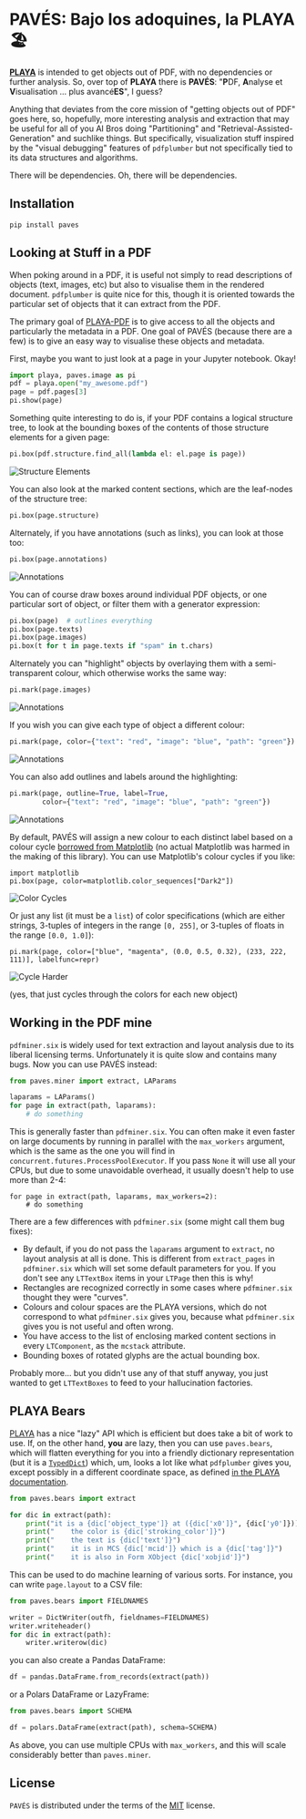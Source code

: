 # PAVÉS: Bajo los adoquines, la PLAYA 🏖️

[**PLAYA**](https://github.com/dhdaines/playa) is intended
to get objects out of PDF, with no
dependencies or further analysis.  So, over top of **PLAYA** there is
**PAVÉS**: "**P**DF, **A**nalyse et **V**isualisation ... plus
avancé**ES**", I guess?

Anything that deviates from the core mission of "getting objects out
of PDF" goes here, so, hopefully, more interesting analysis and
extraction that may be useful for all of you AI Bros doing
"Partitioning" and "Retrieval-Assisted-Generation" and suchlike
things.  But specifically, visualization stuff inspired by the "visual
debugging" features of `pdfplumber` but not specifically tied to its
data structures and algorithms.

There will be dependencies.  Oh, there will be dependencies.

## Installation

```console
pip install paves
```

## Looking at Stuff in a PDF

When poking around in a PDF, it is useful not simply to read
descriptions of objects (text, images, etc) but also to visualise them
in the rendered document.  `pdfplumber` is quite nice for this, though
it is oriented towards the particular set of objects that it can
extract from the PDF.

The primary goal of [PLAYA-PDF](https://dhdaines.github.io/playa)
is to give access to all the objects and
particularly the metadata in a PDF.  One goal of PAVÉS (because there
are a few) is to give an easy way to visualise these objects and
metadata.

First, maybe you want to just look at a page in your Jupyter notebook.
Okay!

```python
import playa, paves.image as pi
pdf = playa.open("my_awesome.pdf")
page = pdf.pages[3]
pi.show(page)
```

Something quite interesting to do is, if your PDF contains a logical
structure tree, to look at the bounding boxes of the contents of those
structure elements for a given page:

```python
pi.box(pdf.structure.find_all(lambda el: el.page is page))
```

![Structure Elements](./docs/page3-elements.png)

You can also look at the marked content sections, which are the
leaf-nodes of the structure tree:

```python
pi.box(page.structure)
```

Alternately, if you have annotations (such as links), you can look at
those too:

```python
pi.box(page.annotations)
```

![Annotations](./docs/page2-annotations.png)

You can of course draw boxes around individual PDF objects, or
one particular sort of object, or filter them with a generator
expression:

```python
pi.box(page)  # outlines everything
pi.box(page.texts)
pi.box(page.images)
pi.box(t for t in page.texts if "spam" in t.chars)
```

Alternately you can "highlight" objects by overlaying them with a
semi-transparent colour, which otherwise works the same way:

```python
pi.mark(page.images)
```

![Annotations](./docs/page298-images.png)

If you wish you can give each type of object a different colour:

```python
pi.mark(page, color={"text": "red", "image": "blue", "path": "green"})
```

![Annotations](./docs/page298-colors.png)

You can also add outlines and labels around the highlighting:

```python
pi.mark(page, outline=True, label=True,
        color={"text": "red", "image": "blue", "path": "green"})
```

![Annotations](./docs/page298-outlines.png)

By default, PAVÉS will assign a new colour to each distinct label based
on a colour cycle [borrowed from
Matplotlib](https://matplotlib.org/stable/gallery/color/color_cycle_default.html)
(no actual Matplotlib was harmed in the making of this library).  You
can use Matplotlib's colour cycles if you like:

```
import matplotlib
pi.box(page, color=matplotlib.color_sequences["Dark2"])
```

![Color Cycles](./docs/page2-color-cycles.png)

Or just any list (it must be a `list`) of color specifications (which
are either strings, 3-tuples of integers in the range `[0, 255]`, or
3-tuples of floats in the range `[0.0, 1.0]`):

```
pi.mark(page, color=["blue", "magenta", (0.0, 0.5, 0.32), (233, 222, 111)], labelfunc=repr)
```

![Cycle Harder](./docs/page298-color-cycles.png)

(yes, that just cycles through the colors for each new object)

## Working in the PDF mine

`pdfminer.six` is widely used for text extraction and layout analysis
due to its liberal licensing terms.  Unfortunately it is quite slow
and contains many bugs.  Now you can use PAVÉS instead:

```python
from paves.miner import extract, LAParams

laparams = LAParams()
for page in extract(path, laparams):
    # do something
```

This is generally faster than `pdfminer.six`.  You can often make it
even faster on large documents by running in parallel with the
`max_workers` argument, which is the same as the one you will find in
`concurrent.futures.ProcessPoolExecutor`.  If you pass `None` it will
use all your CPUs, but due to some unavoidable overhead, it usually
doesn't help to use more than 2-4:

```
for page in extract(path, laparams, max_workers=2):
    # do something
```

There are a few differences with `pdfminer.six` (some might call them
bug fixes):

- By default, if you do not pass the `laparams` argument to `extract`,
  no layout analysis at all is done.  This is different from
  `extract_pages` in `pdfminer.six` which will set some default
  parameters for you.  If you don't see any `LTTextBox` items in your
  `LTPage` then this is why!
- Rectangles are recognized correctly in some cases where
  `pdfminer.six` thought they were "curves".
- Colours and colour spaces are the PLAYA versions, which do not
  correspond to what `pdfminer.six` gives you, because what
  `pdfminer.six` gives you is not useful and often wrong.
- You have access to the list of enclosing marked content sections in
  every `LTComponent`, as the `mcstack` attribute.
- Bounding boxes of rotated glyphs are the actual bounding box.

Probably more... but you didn't use any of that stuff anyway, you just
wanted to get `LTTextBoxes` to feed to your hallucination factories.

## PLAYA Bears

[PLAYA](https://github.com/dhdaines/playa) has a nice "lazy" API which
is efficient but does take a bit of work to use.  If, on the other
hand, **you** are lazy, then you can use `paves.bears`, which will
flatten everything for you into a friendly dictionary representation
(but it is a
[`TypedDict`](https://typing.readthedocs.io/en/latest/spec/typeddict.html#typeddict))
which, um, looks a lot like what `pdfplumber` gives you, except
possibly in a different coordinate space, as defined [in the PLAYA
documentation](https://github.com/dhdaines/playa#an-important-note-about-coordinate-spaces).

```python
from paves.bears import extract

for dic in extract(path):
    print("it is a {dic['object_type']} at ({dic['x0']}", {dic['y0']}))
    print("    the color is {dic['stroking_color']}")
    print("    the text is {dic['text']}")
    print("    it is in MCS {dic['mcid']} which is a {dic['tag']}")
    print("    it is also in Form XObject {dic['xobjid']}")
```

This can be used to do machine learning of various sorts.  For
instance, you can write `page.layout` to a CSV file:

```python
from paves.bears import FIELDNAMES

writer = DictWriter(outfh, fieldnames=FIELDNAMES)
writer.writeheader()
for dic in extract(path):
    writer.writerow(dic)
```

you can also create a Pandas DataFrame:

```python
df = pandas.DataFrame.from_records(extract(path))
```

or a Polars DataFrame or LazyFrame:

```python
from paves.bears import SCHEMA

df = polars.DataFrame(extract(path), schema=SCHEMA)
```

As above, you can use multiple CPUs with `max_workers`, and this will
scale considerably better than `paves.miner`.

## License

`PAVÉS` is distributed under the terms of the
[MIT](https://spdx.org/licenses/MIT.html) license.
